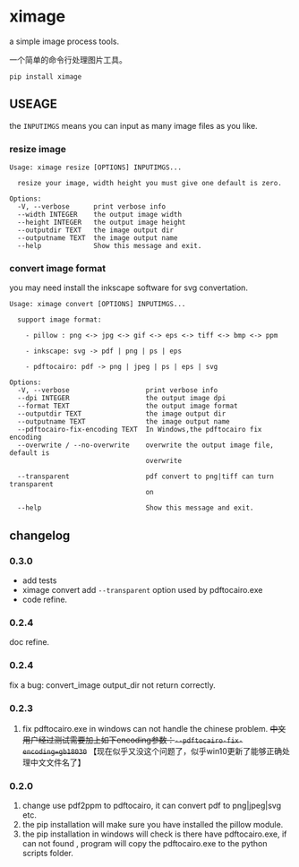 # ximage
a simple image process tools. 

一个简单的命令行处理图片工具。

```
pip install ximage
```

## USEAGE
the `INPUTIMGS` means you can input as many image files as you like.

### resize image

```
Usage: ximage resize [OPTIONS] INPUTIMGS...

  resize your image, width height you must give one default is zero.

Options:
  -V, --verbose      print verbose info
  --width INTEGER    the output image width
  --height INTEGER   the output image height
  --outputdir TEXT   the image output dir
  --outputname TEXT  the image output name
  --help             Show this message and exit.
```

### convert image format
you may need install the inkscape software for svg convertation.
```
Usage: ximage convert [OPTIONS] INPUTIMGS...

  support image format:

    - pillow : png <-> jpg <-> gif <-> eps <-> tiff <-> bmp <-> ppm

    - inkscape: svg -> pdf | png | ps | eps

    - pdftocairo: pdf -> png | jpeg | ps | eps | svg

Options:
  -V, --verbose                   print verbose info
  --dpi INTEGER                   the output image dpi
  --format TEXT                   the output image format
  --outputdir TEXT                the image output dir
  --outputname TEXT               the image output name
  --pdftocairo-fix-encoding TEXT  In Windows,the pdftocairo fix encoding
  --overwrite / --no-overwrite    overwrite the output image file, default is
                                  overwrite

  --transparent                   pdf convert to png|tiff can turn transparent
                                  on

  --help                          Show this message and exit.
```


## changelog
### 0.3.0
- add tests
- ximage convert add `--transparent`  option used by pdftocairo.exe
- code refine. 

### 0.2.4
doc refine.
### 0.2.4
fix a bug: convert_image output_dir not return correctly.

### 0.2.3
1. fix pdftocairo.exe in windows can not handle the chinese problem. 
   ~~中文用户经过测试需要加上如下encoding参数：`--pdftocairo-fix-encoding=gb18030`~~ 【现在似乎又没这个问题了，似乎win10更新了能够正确处理中文文件名了】



### 0.2.0
1. change use pdf2ppm to pdftocairo, it can convert pdf to png|jpeg|svg etc.
2. the pip installation will make sure you have installed the pillow module.
3. the pip installation in windows will check is there have pdftocairo.exe, if can not found , program will copy the pdftocairo.exe to the python scripts folder.



